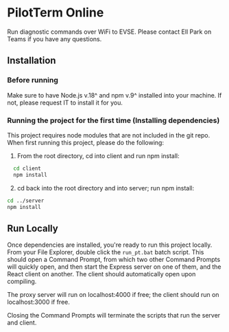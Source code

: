 
# PilotTerm Online
Run diagnostic commands over WiFi to EVSE. Please contact Ell Park on Teams if you have any questions.




## Installation

### Before running
Make sure to have Node.js v.18^ and npm v.9^ installed into your machine. If not, please request IT to install it for you.


### Running the project for the first time (Installing dependencies)
This project requires node modules that are not included in the git repo. When first running this project, please do the following:

1. From the root directory, cd into client and run npm install:
```bash
  cd client
  npm install
```
2. cd back into the root directory and into server; run npm install:
```bash
cd ../server
npm install
```
## Run Locally
Once dependencies are installed, you're ready to run this project locally.
From your File Explorer, double click the `run_pt.bat` batch script.
This should open a Command Prompt, from which two other Command Prompts will quickly open, and then start the Express server on one of them, and the React client on another. The client should automatically open upon compiling.

The proxy server will run on localhost:4000 if free; the client should run on localhost:3000 if free.

Closing the Command Prompts will terminate the scripts that run the server and client.


